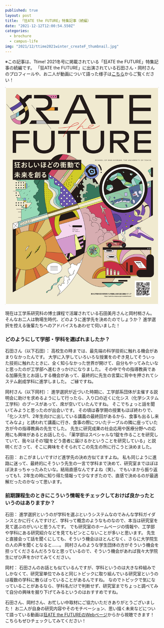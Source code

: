 ```yaml
---
published: true
layout: post
title: 「狂ATE the FUTURE」特集記事（続編）
date: "2021-12-12T12:00:54.550Z"
categories:
  - brochure
  - campus-life
img: "2021/12/ttime2021winter_createF_thumbnail.jpg"
---
```



※この記事は、Ttime! 2021冬号に掲載されている「狂ATE the FUTURE」特集記事の続編です。
「狂ATE the FUTURE」に出演されている石田さん・岡村さんのプロフィールや、お二人が動画について語った様子は[こちら](https://www.t.u-tokyo.ac.jp/shared/public_relations/data/setcmm_20160725181747287435428723_661949.pdf)からご覧ください！


[![Image](/assets/images/2021/12/ttime2021winter_createF.jpg)](https://www.t.u-tokyo.ac.jp/shared/public_relations/data/setcmm_20160725181747287435428723_661949.pdf)


現在は工学系研究科の博士課程で活躍されている石田美月さんと岡村梢さん。
そんなお二人は駒場生時代、どのように進学先を決めたのでしょうか？
進学選択を控える後輩たちへのアドバイスもあわせて伺いました！


### どのようにして学部・学科を選ばれましたか？

石田さん（以下石田）：
高校生の時までは、最先端の科学技術に触れる機会があまりなかったんです。
大学に入学していろいろな授業をのぞき見してそういった技術に触れたときに、全く知らなかった世界が開けて、自分もやってみたいなと思ったのが工学部へ進むきっかけになりました。
その中で今の指導教員である加藤先生とお話しする機会があって、最終的に先生の言葉に背中を押されてシステム創成学科に進学しました。
ご縁ですね。


岡村さん（以下岡村）：
進学選択が近づいた時期に、工学部系団体が主催する説明会に助けを求めるようにして行ったら、入り口の近くに化シス（化学システム工学科）のブースがあって、席が空いていたんですね。
そこでちょっと話を聞いてみようと思ったのが出会いです。
その頃は春学期の授業もほぼ終わりで、「化シスが1、2年生向けに出している講義の最終回があるから、食事も出るし来てみなよ」と誘われて講義に行き、食事の際についたテーブルの隣に座っていた方が今の指導教員の先生でした。
先生に研究成果の社会応用や医療分野への応用にも興味があるとお話したら、「薬学部はスペシャルな1錠を作ることを研究していて、我々はその1錠をどう患者に届けるかということを研究している」と説明くださって、そこに興味をそそられてこの先生の所に行こうと決めました。


石田：
おこがましいですけど進学先の決め方似てますよね。
私も同じように進路に迷って、最終的にそういう先生の一言で学科まで決めて、研究室までほぼほぼ決まっちゃったみたいな。結局直感なんですよね（笑）。
でもいまから振り返っても1、2年生の時に知り得た情報って少なすぎたので、直感で決めるのが最適解だったのかなって思います。


### 前期課程生のときにこういう情報をチェックしておけば良かったというのはありますか？

石田：
進学選択というのが学科を選ぶというシステムなのでみんな学科ガイダンスとかに行くんですけど、学科って概念のようなものなので、本当は研究室を見て選ぶのがいいと思うんです。
でも研究室のホームページの情報や、工学部や学科にある研究紹介などを見てもピンとこないことが多いと思います。
先生と直接会って話を聞くにしても、そういう機会はほとんどなく、さらに大学院生の人の声を聞くとなると......。
岡村さんのような学生団体の方がそういう機会を担ってくださるんだろうなと思っているので、そういう機会があれば我々大学院生にぜひ声をかけてみてください。


岡村：
石田さんのお話とも似ているんですが、学科というのは大きな枠組みでしかなくて、研究室単位でみると同じトピックに取り組んでいる研究室というのは複数の学科に散らばっていることがあるんですね。
なのでトピックで気になっていることがあるなら、学科名だけで判断せず、研究室までちょっと調べてみて自分の興味を掘り下げてみるというのはおすすめですね。




石田さん、岡村さん、お忙しい中取材にご協力いただきありがとうございました！
お二人が自身の研究内容やそのモチベーション、思い描く未来などについて語っている動画は[狂ATE the FUTUREのWebページ](https://park.itc.u-tokyo.ac.jp/createthefuture/)からから視聴できます！
こちらもぜひチェックしてみてください！
